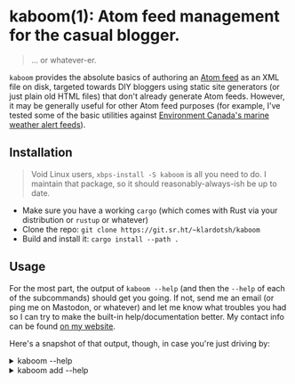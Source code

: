 # kaboom(1): Atom feed management for the casual blogger.

> ... or whatever-er.

`kaboom` provides the absolute basics of authoring an
[Atom feed](https://en.wikipedia.org/wiki/Atom_(web_standard)) as an XML file on
disk, targeted towards DIY bloggers using static site generators (or just plain
old HTML files) that don't already generate Atom feeds. However, it may be
generally useful for other Atom feed purposes (for example, I've tested some of
the basic utilities against
[Environment Canada's marine weather alert feeds](https://weather.gc.ca/marine/forecast_e.html?mapID=02&siteID=06100)).

## Installation

> Void Linux users, `xbps-install -S kaboom` is all you need to do. I maintain
> that package, so it should reasonably-always-ish be up to date.

- Make sure you have a working `cargo` (which comes with Rust via your
  distribution or `rustup` or whatever)
- Clone the repo: `git clone https://git.sr.ht/~klardotsh/kaboom`
- Build and install it: `cargo install --path .`

## Usage

For the most part, the output of `kaboom --help` (and then the `--help` of each
of the subcommands) should get you going. If not, send me an email (or ping me
on Mastodon, or whatever) and let me know what troubles you had so I can try to
make the built-in help/documentation better. My contact info can be found [on my
website](https://klar.sh/contact.html).

Here's a snapshot of that output, though, in case you're just driving by:

<details>
<summary>kaboom --help</summary>
<pre>
Usage: kaboom [-f <file>] [-n] <command> [<args>]

Manage an on-disk Atom feed's entries.

Options:
  -f, --file        path to Atom feed
  -n, --no-op       do not write anything to disk, but still show what *would*
                    change
  --help            display usage information

Commands:
  add               Add entries to the feed. If *content* is supplied, its
                    source is assumed to be the same URI as *id*.
  meta              Manage the metadata of the Atom feed, for example the
                    authors or the title. Arguments provided here will set or
                    modify the metadata. After any modifications (with no flags,
                    no modifications will be made), the new state of the feed's
                    metadata will be dumped to standard output (by default in a
                    human-friendly format, but JSON is planned later).
  prune             Remove entries from the Atom feed, and by default send the
                    deleted entries to a reject file for backup/archival
                    purposes.
  version           Display version info and exit.
</pre>
</details>

<details>
<summary>kaboom add --help</summary>
<pre>
Usage: kaboom add <id> <title> [-s <summary>] [-c <content>] [-T <content-type>] [-L <content-language>] [-a <author-names...>] [-A <author-emails...>] [-d <published-at>] [-D <updated-at>]

Add entries to the feed. If *content* is supplied, its source is assumed to be the same URI as *id*.

Positional Arguments:
  id                the URI of the entry
  title             the title of the entry

Options:
  -s, --summary     a short summary of the entry
  -c, --content     the full content of the entry
  -T, --content-type
                    the content type of *content*; must be "text", "html",
                    "xhtml", or a MIME type. ignored if *content* is not
                    provided.
  -L, --content-language
                    the language of *content*, often a code like en-us. ignored
                    if *content* is not provided
  -a, --author-names
                    name(s) of authors associated with this entry. can be
                    specified multiple times, must have the same number of names
                    and emails.
  -A, --author-emails
                    email address(es) of authors associated with this entry. can
                    be specified multiple times, must have the same number of
                    names and emails.
  -d, --published-at
                    the date and time, in RFC3339 format, when the entry was
                    published
  -D, --updated-at  the date, in RFC3339 format, when the entry was most
                    recently updated
  --help            display usage information
</pre>
</details>

<details>
<summary>kaboom meta --help</summary>
<pre>
Usage: kaboom meta [-t <title>] [-u <uri>] [-r <rel-link...>] [-R] [-i <icon>] [-I] [-l <logo>] [-L] [-s <subtitle>] [-S] [-G]

Manage the metadata of the Atom feed, for example the authors or the title. Arguments provided here will set or modify the metadata. After any modifications (with no flags, no modifications will be made), the new state of the feed's metadata will be dumped to standard output (by default in a human-friendly format, but JSON is planned later).

Options:
  -t, --title       a human-readable title for the feed (this must be set the
                    first time `kaboom meta` is called on a new file)
  -u, --uri         a unique and permanent URI for this feed, often the URL at
                    which it is accessed (this must be set the first time
                    `kaboom meta` is called on a new file)
  -r, --rel-link    a web page URL related to the feed, can be provided multiple
                    times. suffixes in the format of [rel=XXX], [type=XXX],
                    [title=XXX], and [lang=XXX] are all supported, for example:
                    https://www.meteo.gc.ca/
                    rss/marine/06100_f.xml[rel=alternate][lang=fr-ca][type=application/
                    atom+xml][title=Détroit de Haro - Météo maritime -
                    Environnement Canada]
  -R, --remove-links
                    ensure that no links (except rel=self) are set in this
                    feed's metadata. if *rel_link* are still provided, this flag
                    will instead clear all *existing* links, and add those links
                    as the only links in the metadata.
  -i, --icon        an optional URL pointing to a small image providing visual
                    identification for the feed (think like a favicon)
  -I, --remove-icon ensure that the icon field is not set in this feed's
                    metadata. ignored if *icon* is still provided.
  -l, --logo        an optional URL pointing to a larger image providing visual
                    identification for the feed (this is distinct from *icon*
                    above!)
  -L, --remove-logo ensure that the logo field is not set in this feed's
                    metadata. ignored if *logo* is still provided.
  -s, --subtitle    an optional string to provide a human-readable description
                    or subtitle for the feed
  -S, --remove-subtitle
                    ensure that the subtitle field is not set in this feed's
                    metadata. ignored if *subtitle* is still provided.
  -G, --no-generator
                    do not insert the generator block into the metadata output
                    (which discloses within the feed that kaboom was used to
                    generate it)
  --help            display usage information
</pre>
</details>

<details>
<summary>kaboom prune --help</summary>
<pre>
Usage: kaboom prune <count> [-R <no-reject>] [-r <reject-file>] [-s <strategy>] [-d <since>]

Remove entries from the Atom feed, and by default send the deleted entries to a reject file for backup/archival purposes.

Positional Arguments:
  count             number of entries to keep in the feed, as sorted by
                    *strategy*, described below

Options:
  -R, --no-reject   skip sending pruned entries to the *reject_file*, described
                    below
  -r, --reject-file path to an Atom file (which will be created if it does not
                    yet exist, sharing all metadata from the original feed) to
                    store pruned entries for backup/archival purposes. by
                    default, this will be <feed file> with any .xml extension
                    removed, and then ".rej.xml" added
  -s, --strategy    strategy used in pruning entries from the feed: published,
                    for date of publication, updated, for date of most recent
                    update, or since- date, which preserves only those articles
                    authored since *since-date*, described below
  -d, --since       a date and time, in RFC3339 format, used only with the
                    since-date *strategy*, described above
  --help            display usage information
</pre>
</details>

## An example

Let's say I wanted to create a whole new Atom feed for my brand-spankin'-new
blog, from scratch. The blog has just one post, so far, but I really want my
friends to know when the next one's coming. Cool!

```
# kaboom meta -t "klardotsh's super awesome blog" -u "https://example.com/feed.xml" -r "https://example.com[rel=related]" -i 'https://example.com/favicon.ico'   
title=klardotsh's super awesome blog
uri=https://example.com/feed.xml
updated_at=2023-07-16 01:23:52.168573852 +00:00
icon=https://example.com/favicon.ico
link=https://example.com[rel=related]

# kaboom add https://example.com/001-foobar.html "001: Foobar" -s "It's like a normal bar, but instead of serving ciders, they serve foo. Dave Grohl then comes in and fights said foo. And then everybody clapped." -a 'klardotsh' -d 2023-07-15T18:30:00-07:00 -A 'klardotsh@example.com'
## There's no output here because the command succeeded, which we can assert with `echo $?`
## Now, what's in that XML feed?

# xml_pp feed.xml
<?xml version="1.0"?>
<feed xmlns="http://www.w3.org/2005/Atom">
  <title>klardotsh&apos;s super awesome blog</title>
  <id>https://example.com/feed.xml</id>
  <updated>2023-07-16T01:23:52.168573852+00:00</updated>
  <generator uri="https://sr.ht/~klardotsh/kaboom" version="0.1.0">kaboom</generator>
  <icon>https://example.com/favicon.ico</icon>
  <link href="https://example.com" rel="related"/>
  <entry>
    <title>001: Foobar</title>
    <id>https://example.com/001-foobar.html</id>
    <updated>2023-07-16T01:29:58.501136355+00:00</updated>
    <contributor>
      <name>klardotsh</name>
      <email>klardotsh@example.com</email>
    </contributor>
    <published>2023-07-16T01:30:00+00:00</published>
    <summary>It&apos;s like a normal bar, but instead of serving ciders, they serve foo. Dave Grohl then comes in and fights said foo. And then everybody clapped.</summary>
  </entry>
</feed>
```

Well would ya look at that. Hand that feed URL to all your buddies and
they'll be entertained whenever you publish the next tall tale of running into
celebrities in punny situations.

### What if I mess up? How do I remove things?

Not implemented yet. You'll have to go hand-remove from the XML for now, though
this is high on my TODO list.

## Legal Bullshit

Look dude, this entire project, less comments and blank lines, is well under
a thousand lines of Rust at time of writing this paragraph, I really don't
care what you do with it, I just hope you have fun with it if you happen to
use it. See [COPYING](/COPYING) for the
[Zero-Clause BSD License](https://www.tldrlegal.com/license/bsd-0-clause-license),
which is maximally-permissive and as close as I can get to a public domain
dedication without pissing the EU and Fedora and a bunch of other entities off.
